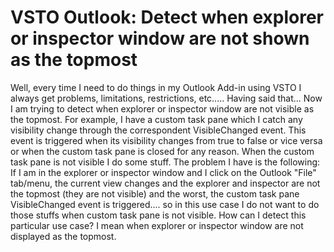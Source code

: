 
# VSTO Outlook: Detect when explorer or inspector window are not shown as the topmost

Well, every time I need to do things in my Outlook Add-in using VSTO I always get problems, limitations, restrictions, etc.....
Having said that... Now I am trying to detect when explorer or inspector window are not visible as the topmost.
For example, I have a custom task pane which I catch any visibility change through the correspondent VisibleChanged event. This event is triggered when its visibility changes from true to false or vice versa or when the custom task pane is closed for any reason. When the custom task pane is not visible I do some stuff.
The problem I have is the following:
If I am in the explorer or inspector window and I click on the Outlook "File" tab/menu, the current view changes and the explorer and inspector are not the topmost (they are not visible) and the worst, the custom task pane VisibleChanged event is triggered.... so in this use case I do not want to do those stuffs when custom task pane is not visible. How can I detect this particular use case? I mean when explorer or inspector window are not displayed as the topmost.

        